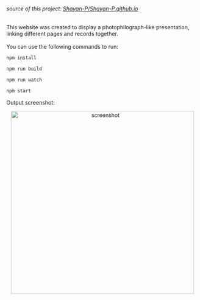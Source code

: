 ###### source of this project: [Shayan-P/Shayan-P.github.io](https://github.com/Shayan-P/Shayan-P.github.io)


This website was created to display a photophilograph-like presentation, linking different pages and records together.
<br><br>
You can use the following commands to run:
```bash
npm install
```
```bash
npm run build
```
```bash
npm run watch
```
```bash
npm start
```

Output screenshot:

<div align="center">
  <img src="https://github.com/user-attachments/assets/f692fd44-1248-4d55-a8a5-db2adf445e0c" alt="screenshot" height="480" width="auto" style="max-height: 480px; width: auto;">
</div>

